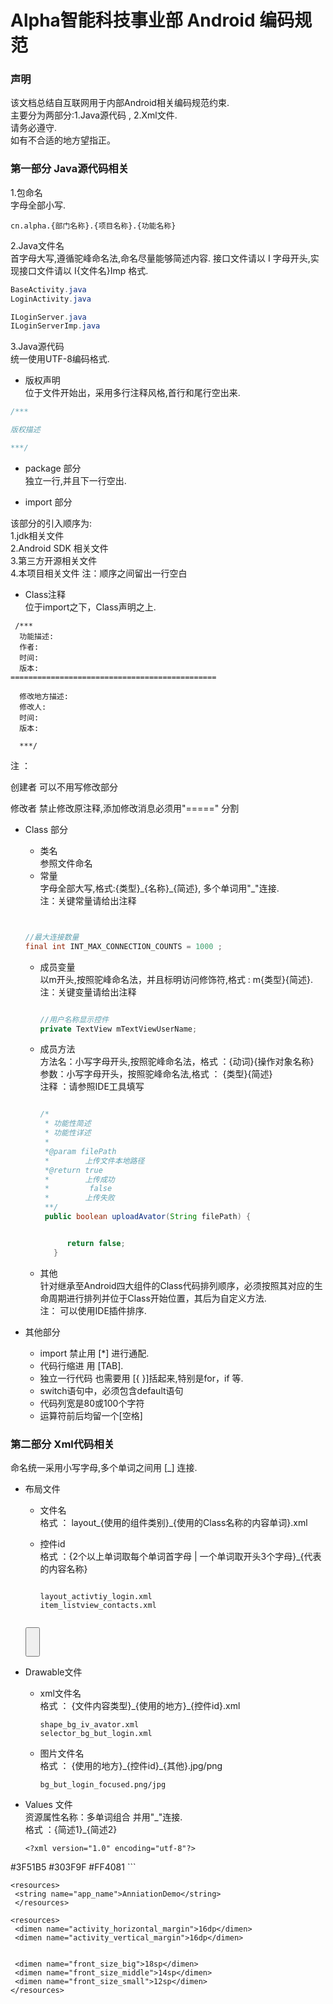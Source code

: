 # Alpha智能科技事业部 Android 编码规范

### 声明
该文档总结自互联网用于内部Android相关编码规范约束.  
主要分为两部分:1.Java源代码 , 2.Xml文件.  
请务必遵守.  
如有不合适的地方望指正。


### 第一部分 Java源代码相关

1.包命名  
字母全部小写.  

```
cn.alpha.{部门名称}.{项目名称}.{功能名称}

```
2.Java文件名  
首字母大写,遵循驼峰命名法,命名尽量能够简述内容.
接口文件请以 I 字母开头,实现接口文件请以 I{文件名}Imp 格式.

```java
BaseActivity.java
LoginActivity.java

ILoginServer.java
ILoginServerImp.java

```

3.Java源代码  
 统一使用UTF-8编码格式.       
 
 * 版权声明   
位于文件开始出，采用多行注释风格,首行和尾行空出来.

 ```java
 /***

 版权描述

 ***/

 ```
 * package 部分  
 独立一行,并且下一行空出.

* import 部分  

 该部分的引入顺序为:   
 1.jdk相关文件  
 2.Android SDK 相关文件  
 3.第三方开源相关文件  
 4.本项目相关文件
 注：顺序之间留出一行空白   
    
* Class注释  
 位于import之下，Class声明之上. 

 ```
  /***
   功能描述:
   作者:
   时间:
   版本:
 ==============================================

   修改地方描述:
   修改人:
   时间:
   版本:

   ***/

 ```  
 
 
 
 注 ：   
 
 创建者 可以不用写修改部分 
 
 修改者 禁止修改原注释,添加修改消息必须用"=====" 分割 

* Class 部分
   *  类名  
    参照文件命名   
   *  常量    
       字母全部大写,格式:{类型}\_{名称}\_{简述}, 多个单词用"_"连接.  
       注：关键常量请给出注释
      
    ```java  
    
    
    //最大连接数量
    final int INT_MAX_CONNECTION_COUNTS = 1000 ;
    
    ```

  * 成员变量   
  以m开头,按照驼峰命名法，并且标明访问修饰符,格式 : m{类型}{简述}.  
  注：关键变量请给出注释  
  
    ```java

    //用户名称显示控件
    private TextView mTextViewUserName;

    ``` 
     
     
  * 成员方法  
   方法名：小写字母开头,按照驼峰命名法，格式 ：{动词}{操作对象名称}     
   参数：小写字母开头，按照驼峰命名法,格式 ： {类型}{简述}   
   注释 ：请参照IDE工具填写  
   
    ```java

    /*
     * 功能性简述
     * 功能性详述
     * 
     *@param filePath
     *        上传文件本地路径
     *@return true
     *        上传成功
     *         false
     *        上传失败
     **/
     public boolean uploadAvator(String filePath) {


          return false;
       }

    ```  
  
  * 其他  
    针对继承至Android四大组件的Class代码排列顺序，必须按照其对应的生命周期进行排列并位于Class开始位置，其后为自定义方法.  
    注： 可以使用IDE插件排序.
  
* 其他部分
  * import 禁止用 [*] 进行通配.
  * 代码行缩进 用 [TAB].
  * 独立一行代码 也需要用 [{ }]括起来,特别是for，if 等.
  * switch语句中，必须包含default语句
  * 代码列宽是80或100个字符
  * 运算符前后均留一个[空格]
  
### 第二部分 Xml代码相关
命名统一采用小写字母,多个单词之间用 [_] 连接.

 * 布局文件  
   
   * 文件名   
      格式 ： layout\_{使用的组件类别}\_{使用的Class名称的内容单词}.xml
   * 控件id   
      格式 ：{2个以上单词取每个单词首字母 | 一个单词取开头3个字母}_{代表的内容名称}

      ```   
     
      layout_activtiy_login.xml  
     item_listview_contacts.xml
     
      ```  
     
   
      ```xml
    <ImageView
        android:id="@+id/iv_avator"
        android:layout_width="250dp"
        android:layout_height="250dp"
        android:background="@drawable/shape_bg_iv_avator"
        />
    <Button
        android:id="@+id/but_login"
        android:layout_width="match_parent"
        android:layout_height="200dp"
        android:text="Login"
        />
    ```
     
 * Drawable文件
   * xml文件名  
     格式 ： {文件内容类型}\_{使用的地方}_{控件id}.xml
     
      ```
      shape_bg_iv_avator.xml
      selector_bg_but_login.xml
      ```  
   
   * 图片文件名  
     格式 ： {使用的地方}\_{控件id}\_{其他}.jpg/png 
      
     ```
     bg_but_login_focused.png/jpg
     ```
     
     
 * Values 文件  
   资源属性名称：多单词组合 并用"_"连接.  
   格式 ：{简述1}\_{简述2}
   
   ```
   <?xml version="1.0" encoding="utf-8"?>
<resources>
    <color name="primary">#3F51B5</color>
    <color name="primary_dark">#303F9F</color>
    <color name="accent">#FF4081</color>
</resources>
   ```
   
   ```
   <resources>
    <string name="app_name">AnniationDemo</string>
    </resources>
   ```  
   
   ``` 
   <resources>
    <dimen name="activity_horizontal_margin">16dp</dimen>
    <dimen name="activity_vertical_margin">16dp</dimen>
    
    
    <dimen name="front_size_big">18sp</dimen>
    <dimen name="front_size_middle">14sp</dimen>
    <dimen name="front_size_small">12sp</dimen>
</resources>
   ```
   
    
